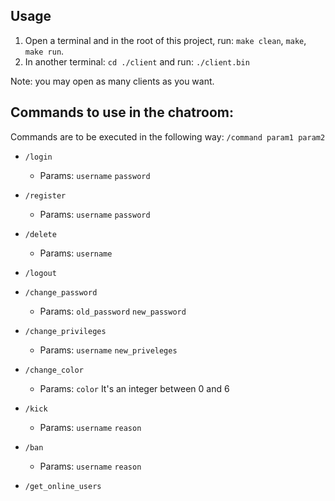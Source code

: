 ## Usage
1. Open a terminal and in the root of this project, run: `make clean`, `make`, `make run`.
2. In another terminal: `cd ./client` and run: `./client.bin`

Note: you may open as many clients as you want.

## Commands to use in the chatroom:

Commands are to be executed in the following way: `/command param1 param2`

* `/login` 
	* Params: `username` `password` 

* `/register`
	* Params: `username` `password` 

* `/delete`
	* Params: `username` 

* `/logout`

* `/change_password`
	* Params: `old_password` `new_password` 

* `/change_privileges`
	* Params: `username` `new_priveleges`

* `/change_color`
	* Params: `color` It's an integer between 0 and 6 
	
* `/kick`
	* Params: `username` `reason`

* `/ban`
	* Params: `username` `reason` 

* `/get_online_users`
